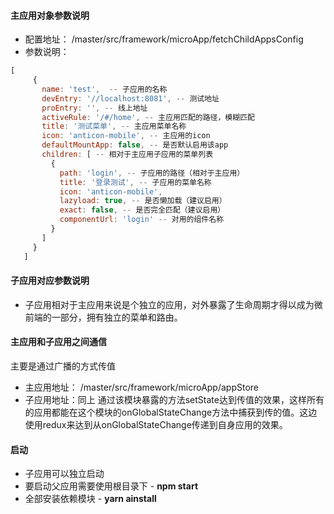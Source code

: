 #### 主应用对象参数说明
* 配置地址： /master/src/framework/microApp/fetchChildAppsConfig
* 参数说明：
 ```javascript
[
      {
        name: 'test',  -- 子应用的名称
        devEntry: '//localhost:8081', -- 测试地址
        proEntry: '', -- 线上地址
        activeRule: '/#/home', -- 主应用匹配的路径，模糊匹配
        title: '测试菜单', -- 主应用菜单名称
        icon: 'anticon-mobile', -- 主应用的icon
        defaultMountApp: false, -- 是否默认启用该app
        children: [ -- 相对于主应用子应用的菜单列表
          {
            path: 'login', -- 子应用的路径（相对于主应用）
            title: '登录测试', -- 子应用的菜单名称
            icon: 'anticon-mobile', 
            lazyload: true, -- 是否懒加载（建议启用）
            exact: false, -- 是否完全匹配（建议启用）
            componentUrl: 'login' -- 对用的组件名称
          }
        ]
      }
    ]
```

#### 子应用对应参数说明
* 子应用相对于主应用来说是个独立的应用，对外暴露了生命周期才得以成为微前端的一部分，拥有独立的菜单和路由。


#### 主应用和子应用之间通信
主要是通过广播的方式传值
* 主应用地址： /master/src/framework/microApp/appStore
* 子应用地址：同上
通过该模块暴露的方法setState达到传值的效果，这样所有的应用都能在这个模块的onGlobalStateChange方法中捕获到传的值。这边使用redux来达到从onGlobalStateChange传递到自身应用的效果。

#### 启动
* 子应用可以独立启动
* 要启动父应用需要使用根目录下 - **npm start**
* 全部安装依赖模块 - **yarn ainstall**